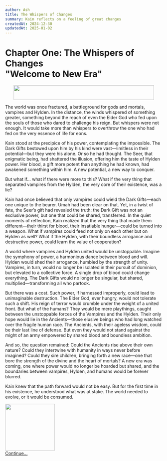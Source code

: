 ```yaml
---
author: Ash
title: The Whispers of Changes
summary: Kain reflects on a feeling of great changes
createdAt: 2024-12-30
updatedAt: 2025-01-02
---
```


<h1>Chapter One: The Whispers of Changes<br/>
   "Welcome to New Era"</h1>

<div align="center"><img src="/breaker.gif" width="450" height="47"></div>

The world was once fractured, a battleground for gods and mortals, vampires and Hylden. In
the distance, the winds whispered of something greater, something beyond the reach of even
the Elder God who fed upon the souls of those who dared to challenge his reign. But
whispers were not enough. It would take more than whispers to overthrow the one who had
fed on the very essence of life for eons.

Kain stood at the precipice of his power, contemplating the impossible. The Dark Gifts
bestowed upon him by his kind were vast—limitless in their potential—but they were his
alone. Or so he had thought. The Seer, that enigmatic being, had shattered the illusion,
offering him the taste of Hylden power. Her blood, a gift more potent than anything he had
known, had awakened something within him. A new potential, a new way to conquer.

But what if... what if there were more to this? What if the very thing that separated
vampires from the Hylden, the very core of their existence, was a lie?

Kain had once believed that only vampires could wield the Dark Gifts—each one unique to
the bearer. Umah had been clear on that. Yet, in a twist of fate, the Seer’s gift had
revealed the truth: the Dark Gift was not an exclusive power, but one that could be
shared, transferred. In the quiet moments of reflection, Kain realized that the very thing
that made them different—their thirst for blood, their insatiable hunger—could be turned
into a weapon. What if vampires could feed not only on each other but on Hylden as well?
What if the Hylden, with their boundless arrogance and destructive power, could learn the
value of cooperation?

A world where vampires and Hylden united would be unstoppable. Imagine the symphony of
power, a harmonious dance between blood and will. Hylden would shed their arrogance,
humbled by the strength of unity. Vampires, in turn, would no longer be isolated in their
pursuit of dominion, but elevated to a collective force. A single drop of blood could
change everything. The Dark Gifts would no longer be singular, but shared,
multiplied—transforming all who partook.

But there was a cost. Such power, if harnessed improperly, could lead to unimaginable
destruction. The Elder God, ever hungry, would not tolerate such a shift. His reign of
terror would crumble under the weight of a united front. But what of the humans? They
would be mere playthings, caught between the unstoppable forces of the Vampires and the
Hylden. Their only hope would lie in the Ancients—those elusive beings who had long
watched over the fragile human race. The Ancients, with their ageless wisdom, could be
their last line of defense. But even they would not stand against the might of an army
empowered by shared blood and boundless ambition.

And so, the question remained: Could the Ancients rise above their own nature? Could they
intertwine with humanity in ways never before imagined? Could they sire children, bringing
forth a new race—one that bore the strength of the divine and the heart of mortals? A new
era was coming, one where power would no longer be hoarded but shared, and the boundaries
between vampires, Hylden, and humans would be forever blurred.

Kain knew that the path forward would not be easy. But for the first time in his
existence, he understood what was at stake. The world needed to evolve, or it would be
consumed.

<div class="text-center">
  <a href="/lore/page-2" class="text-green-500">
    <img src="/door.gif" height="150" width="159" class="mx-auto"><br/>
    Continue...
  </a>
</div>
